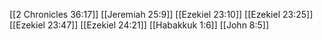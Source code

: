 [[2 Chronicles 36:17]]
[[Jeremiah 25:9]]
[[Ezekiel 23:10]]
[[Ezekiel 23:25]]
[[Ezekiel 23:47]]
[[Ezekiel 24:21]]
[[Habakkuk 1:6]]
[[John 8:5]]

